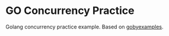 # GO Concurrency Practice

Golang concurrency practice example. Based on [gobyexamples](gobyexamples.com).
